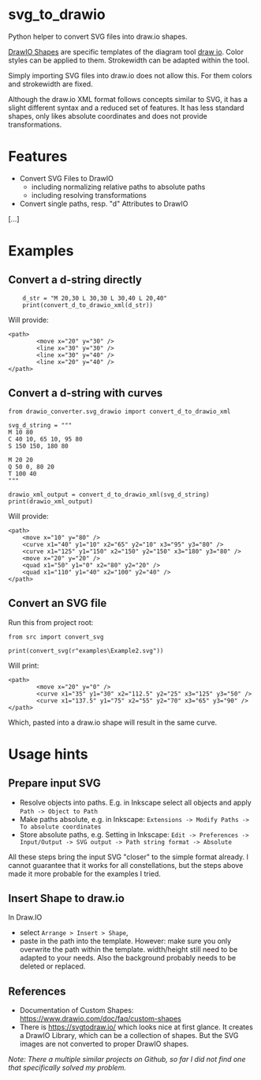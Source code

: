 # svg_to_drawio
Python helper to convert SVG files into draw.io shapes.

[DrawIO Shapes](https://www.drawio.com/doc/faq/custom-shapes) are specific templates of the diagram tool [draw io](https://www.drawio.com/).
Color styles can be applied to them. Strokewidth can be adapted within the tool.

Simply importing SVG files into draw.io does not allow this. For them colors and strokewidth are fixed.

Although the draw.io XML format follows concepts similar to SVG, it has a slight different syntax and a reduced set of features. It has less standard shapes, only likes absolute coordinates and does not provide transformations.


# Features

- Convert SVG Files to DrawIO
  - including normalizing relative paths to absolute paths
  - including resolving transformations
- Convert single paths, resp. "d" Attributes to DrawIO

[...]


# Examples

## Convert a d-string directly
```
    d_str = "M 20,30 L 30,30 L 30,40 L 20,40"
    print(convert_d_to_drawio_xml(d_str))
```

Will provide:

```
<path>
        <move x="20" y="30" />
        <line x="30" y="30" />
        <line x="30" y="40" />
        <line x="20" y="40" />
</path>
```

## Convert a d-string with curves

```
from drawio_converter.svg_drawio import convert_d_to_drawio_xml

svg_d_string = """
M 10 80
C 40 10, 65 10, 95 80
S 150 150, 180 80

M 20 20
Q 50 0, 80 20
T 100 40
"""

drawio_xml_output = convert_d_to_drawio_xml(svg_d_string)
print(drawio_xml_output)
```

Will provide:
```
<path>
    <move x="10" y="80" />
    <curve x1="40" y1="10" x2="65" y2="10" x3="95" y3="80" />
    <curve x1="125" y1="150" x2="150" y2="150" x3="180" y3="80" />
    <move x="20" y="20" />
    <quad x1="50" y1="0" x2="80" y2="20" />
    <quad x1="110" y1="40" x2="100" y2="40" />
</path>
```


## Convert an SVG file
Run this from project root:

```
from src import convert_svg

print(convert_svg(r"examples\Example2.svg"))
```

Will print:
```
<path>
        <move x="20" y="0" />
        <curve x1="35" y1="30" x2="112.5" y2="25" x3="125" y3="50" />
        <curve x1="137.5" y1="75" x2="55" y2="70" x3="65" y3="90" />
</path>
```
Which, pasted into a draw.io shape will result in the same curve.


# Usage hints

## Prepare input SVG

- Resolve objects into paths. E.g. in Inkscape select all objects and apply `Path -> Object to Path`
- Make paths absolute, e.g. in Inkscape: `Extensions -> Modify Paths -> To absolute coordinates`
- Store absolute paths, e.g. Setting in Inkscape: `Edit -> Preferences -> Input/Output -> SVG output -> Path string format -> Absolute`

All these steps bring the input SVG "closer" to the simple format already. I cannot guarantee that it works for all constellations, but the steps above made it more probable for the examples I tried.

## Insert Shape to draw.io

In Draw.IO
- select `Arrange > Insert > Shape`,
- paste in the path into the template.
  However: make sure you only overwrite the path within the template. width/height still need to be adapted to your needs. Also the background probably needs to be deleted or replaced.

## References

* Documentation of Custom Shapes: https://www.drawio.com/doc/faq/custom-shapes
* There is  https://svgtodraw.io/ which looks nice at first glance. It creates a DrawIO Library, which can be a collection of shapes. But the SVG images are not converted to proper DrawIO shapes.

*Note: There a multiple similar projects on Github, so far I did not find one that specifically solved my problem.*
